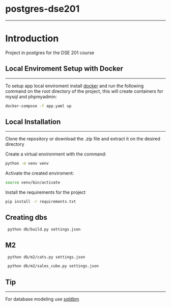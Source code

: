 # postgres-dse201

---

# Introduction

Project in postgres for the DSE 201 course


## Local Enviroment Setup with Docker
___

To setup app local enviroment install [docker](https://docs.docker.com/get-docker/)
and run the following command on the root directory of the project, this will create
containers for mysql and phpmyadmin:

```bash
docker-compose -f app.yaml up
```

## Local Installation
___

Clone the repository or download the .zip file and extract it on the desired directory


Create a virtual environment with the command:

```bash
python -m venv venv
```

Activate the created enviroment:

```bash
source venv/bin/activate
```

Install the requirements for the project

```bash
pip install -r requirements.txt
```

## Creating dbs

```bash
 python db/build.py settings.json

 ```

## M2

```bash
 python db/m2/cats.py settings.json

 ```
```bash
 python db/m2/sales_cube.py settings.json
 ```

## Tip
___

For database modeling use [sqldbm](https://app.sqldbm.com/)



